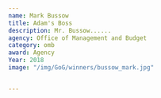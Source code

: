 ```yaml
---
name: Mark Bussow
title: Adam's Boss
description: Mr. Bussow......
agency: Office of Management and Budget
category: omb
award: Agency
Year: 2018
image: "/img/GoG/winners/bussow_mark.jpg"


---
```

